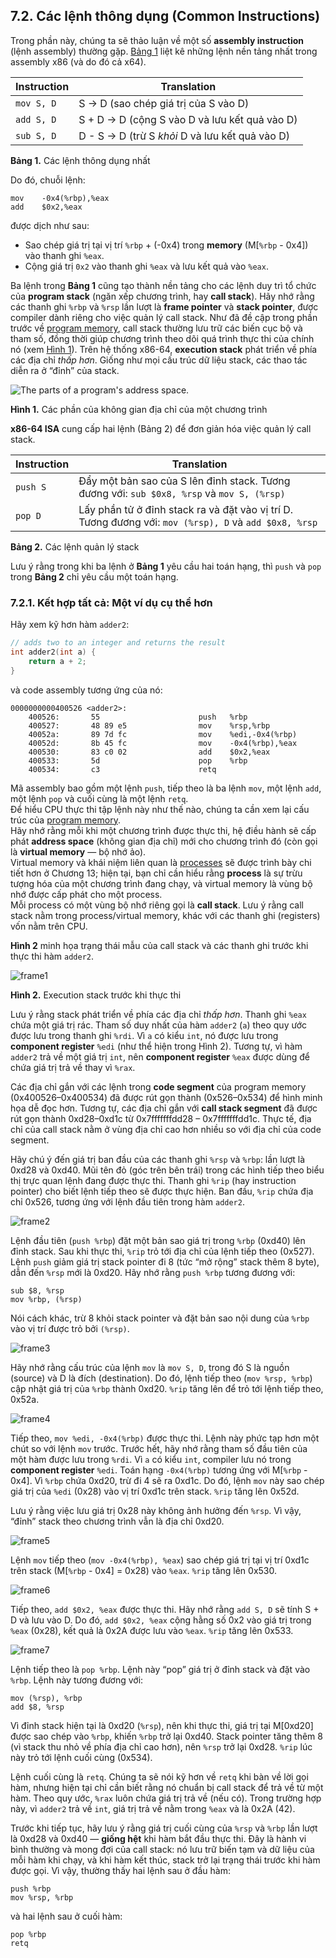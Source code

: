 ## 7.2. Các lệnh thông dụng (Common Instructions)

Trong phần này, chúng ta sẽ thảo luận về một số **assembly instruction** (lệnh assembly) thường gặp. [Bảng 1](#Basic) liệt kê những lệnh nền tảng nhất trong assembly x86 (và do đó cả x64).

| Instruction  | Translation |
|--------------|-------------|
| `mov S, D`   | S → D (sao chép giá trị của S vào D) |
| `add S, D`   | S + D → D (cộng S vào D và lưu kết quả vào D) |
| `sub S, D`   | D - S → D (trừ S *khỏi* D và lưu kết quả vào D) |

**Bảng 1.** Các lệnh thông dụng nhất

Do đó, chuỗi lệnh:

```
mov    -0x4(%rbp),%eax
add    $0x2,%eax
```

được dịch như sau:

- Sao chép giá trị tại vị trí `%rbp` + (-0x4) trong **memory** (M[`%rbp` - 0x4]) vào thanh ghi `%eax`.
- Cộng giá trị `0x2` vào thanh ghi `%eax` và lưu kết quả vào `%eax`.

Ba lệnh trong **Bảng 1** cũng tạo thành nền tảng cho các lệnh duy trì tổ chức của **program stack** (ngăn xếp chương trình, hay **call stack**). Hãy nhớ rằng các thanh ghi `%rbp` và `%rsp` lần lượt là **frame pointer** và **stack pointer**, được compiler dành riêng cho việc quản lý call stack. Như đã đề cập trong phần trước về [program memory](../C2-C_depth/scope_memory.html#_parts_of_program_memory_and_scope), call stack thường lưu trữ các biến cục bộ và tham số, đồng thời giúp chương trình theo dõi quá trình thực thi của chính nó (xem [Hình 1](#ProgramMemory)). Trên hệ thống x86-64, **execution stack** phát triển về phía các địa chỉ *thấp hơn*. Giống như mọi cấu trúc dữ liệu stack, các thao tác diễn ra ở “đỉnh” của stack.

![The parts of a program's address space.](_images/memparts.png)

**Hình 1.** Các phần của không gian địa chỉ của một chương trình

**x86-64 ISA** cung cấp hai lệnh (Bảng 2) để đơn giản hóa việc quản lý call stack.

| Instruction | Translation |
|-------------|-------------|
| `push S`    | Đẩy một bản sao của S lên đỉnh stack. Tương đương với:  `sub $0x8, %rsp` và `mov S, (%rsp)` |
| `pop D`     | Lấy phần tử ở đỉnh stack ra và đặt vào vị trí D. Tương đương với: `mov (%rsp), D` và `add $0x8, %rsp` |

**Bảng 2.** Các lệnh quản lý stack

Lưu ý rằng trong khi ba lệnh ở **Bảng 1** yêu cầu hai toán hạng, thì `push` và `pop` trong **Bảng 2** chỉ yêu cầu một toán hạng.

### 7.2.1. Kết hợp tất cả: Một ví dụ cụ thể hơn

Hãy xem kỹ hơn hàm `adder2`:

```c
// adds two to an integer and returns the result
int adder2(int a) {
    return a + 2;
}
```

và code assembly tương ứng của nó:

```
0000000000400526 <adder2>:
    400526:       55                      push   %rbp
    400527:       48 89 e5                mov    %rsp,%rbp
    40052a:       89 7d fc                mov    %edi,-0x4(%rbp)
    40052d:       8b 45 fc                mov    -0x4(%rbp),%eax
    400530:       83 c0 02                add    $0x2,%eax
    400533:       5d                      pop    %rbp
    400534:       c3                      retq
```


Mã assembly bao gồm một lệnh `push`, tiếp theo là ba lệnh `mov`, một lệnh `add`, một lệnh `pop` và cuối cùng là một lệnh `retq`.  
Để hiểu CPU thực thi tập lệnh này như thế nào, chúng ta cần xem lại cấu trúc của [program memory](../C2-C_depth/scope_memory.html#_parts_of_program_memory_and_scope).  
Hãy nhớ rằng mỗi khi một chương trình được thực thi, hệ điều hành sẽ cấp phát **address space** (không gian địa chỉ) mới cho chương trình đó (còn gọi là **virtual memory** — bộ nhớ ảo).  
Virtual memory và khái niệm liên quan là [processes](../C13-OS/processes.html#_processes) sẽ được trình bày chi tiết hơn ở Chương 13; hiện tại, bạn chỉ cần hiểu rằng **process** là sự trừu tượng hóa của một chương trình đang chạy, và virtual memory là vùng bộ nhớ được cấp phát cho một process.  
Mỗi process có một vùng bộ nhớ riêng gọi là **call stack**. Lưu ý rằng call stack nằm trong process/virtual memory, khác với các thanh ghi (registers) vốn nằm trên CPU.

**Hình 2** minh họa trạng thái mẫu của call stack và các thanh ghi trước khi thực thi hàm `adder2`.

![frame1](_images/ex1_1.png)

**Hình 2.** Execution stack trước khi thực thi

Lưu ý rằng stack phát triển về phía các địa chỉ *thấp hơn*. Thanh ghi `%eax` chứa một giá trị rác. Tham số duy nhất của hàm `adder2` (`a`) theo quy ước được lưu trong thanh ghi `%rdi`. Vì `a` có kiểu `int`, nó được lưu trong **component register** `%edi` (như thể hiện trong Hình 2). Tương tự, vì hàm `adder2` trả về một giá trị `int`, nên **component register** `%eax` được dùng để chứa giá trị trả về thay vì `%rax`.

Các địa chỉ gắn với các lệnh trong **code segment** của program memory (0x400526–0x400534) đã được rút gọn thành (0x526–0x534) để hình minh họa dễ đọc hơn. Tương tự, các địa chỉ gắn với **call stack segment** đã được rút gọn thành 0xd28–0xd1c từ 0x7fffffffdd28 – 0x7fffffffdd1c. Thực tế, địa chỉ của call stack nằm ở vùng địa chỉ cao hơn nhiều so với địa chỉ của code segment.

Hãy chú ý đến giá trị ban đầu của các thanh ghi `%rsp` và `%rbp`: lần lượt là 0xd28 và 0xd40. Mũi tên đỏ (góc trên bên trái) trong các hình tiếp theo biểu thị trực quan lệnh đang được thực thi. Thanh ghi `%rip` (hay instruction pointer) cho biết lệnh tiếp theo sẽ được thực hiện. Ban đầu, `%rip` chứa địa chỉ 0x526, tương ứng với lệnh đầu tiên trong hàm `adder2`.

![frame2](_images/ex1_2.png)

Lệnh đầu tiên (`push %rbp`) đặt một bản sao giá trị trong `%rbp` (0xd40) lên đỉnh stack. Sau khi thực thi, `%rip` trỏ tới địa chỉ của lệnh tiếp theo (0x527). Lệnh `push` giảm giá trị stack pointer đi 8 (tức “mở rộng” stack thêm 8 byte), dẫn đến `%rsp` mới là 0xd20. Hãy nhớ rằng `push %rbp` tương đương với:

```
sub $8, %rsp
mov %rbp, (%rsp)
```

Nói cách khác, trừ 8 khỏi stack pointer và đặt bản sao nội dung của `%rbp` vào vị trí được trỏ bởi `(%rsp)`.

![frame3](_images/ex1_3.png)

Hãy nhớ rằng cấu trúc của lệnh `mov` là `mov S, D`, trong đó S là nguồn (source) và D là đích (destination). Do đó, lệnh tiếp theo (`mov %rsp, %rbp`) cập nhật giá trị của `%rbp` thành 0xd20. `%rip` tăng lên để trỏ tới lệnh tiếp theo, 0x52a.

![frame4](_images/ex1_4.png)

Tiếp theo, `mov %edi, -0x4(%rbp)` được thực thi. Lệnh này phức tạp hơn một chút so với lệnh `mov` trước. Trước hết, hãy nhớ rằng tham số đầu tiên của một hàm được lưu trong `%rdi`. Vì `a` có kiểu `int`, compiler lưu nó trong **component register** `%edi`. Toán hạng `-0x4(%rbp)` tương ứng với M[`%rbp` - 0x4]. Vì `%rbp` chứa 0xd20, trừ đi 4 sẽ ra 0xd1c. Do đó, lệnh `mov` này sao chép giá trị của `%edi` (0x28) vào vị trí 0xd1c trên stack. `%rip` tăng lên 0x52d.

Lưu ý rằng việc lưu giá trị 0x28 này không ảnh hưởng đến `%rsp`. Vì vậy, “đỉnh” stack theo chương trình vẫn là địa chỉ 0xd20.

![frame5](_images/ex1_5.png)

Lệnh `mov` tiếp theo (`mov -0x4(%rbp), %eax`) sao chép giá trị tại vị trí 0xd1c trên stack (M[`%rbp` - 0x4] = 0x28) vào `%eax`. `%rip` tăng lên 0x530.

![frame6](_images/ex1_6.png)

Tiếp theo, `add $0x2, %eax` được thực thi. Hãy nhớ rằng `add S, D` sẽ tính S + D và lưu vào D. Do đó, `add $0x2, %eax` cộng hằng số 0x2 vào giá trị trong `%eax` (0x28), kết quả là 0x2A được lưu vào `%eax`. `%rip` tăng lên 0x533.

![frame7](_images/ex1_7.png)

Lệnh tiếp theo là `pop %rbp`. Lệnh này “pop” giá trị ở đỉnh stack và đặt vào `%rbp`. Lệnh này tương đương với:

```
mov (%rsp), %rbp
add $8, %rsp
```

Vì đỉnh stack hiện tại là 0xd20 (`%rsp`), nên khi thực thi, giá trị tại M[0xd20] được sao chép vào `%rbp`, khiến `%rbp` trở lại 0xd40. Stack pointer tăng thêm 8 (vì stack thu nhỏ về phía địa chỉ cao hơn), nên `%rsp` trở lại 0xd28. `%rip` lúc này trỏ tới lệnh cuối cùng (0x534).

Lệnh cuối cùng là `retq`. Chúng ta sẽ nói kỹ hơn về `retq` khi bàn về lời gọi hàm, nhưng hiện tại chỉ cần biết rằng nó chuẩn bị call stack để trả về từ một hàm. Theo quy ước, `%rax` luôn chứa giá trị trả về (nếu có). Trong trường hợp này, vì `adder2` trả về `int`, giá trị trả về nằm trong `%eax` và là 0x2A (42).

Trước khi tiếp tục, hãy lưu ý rằng giá trị cuối cùng của `%rsp` và `%rbp` lần lượt là 0xd28 và 0xd40 — **giống hệt** khi hàm bắt đầu thực thi. Đây là hành vi bình thường và mong đợi của call stack: nó lưu trữ biến tạm và dữ liệu của mỗi hàm khi chạy, và khi hàm kết thúc, stack trở lại trạng thái trước khi hàm được gọi. Vì vậy, thường thấy hai lệnh sau ở đầu hàm:

```
push %rbp
mov %rsp, %rbp
```

và hai lệnh sau ở cuối hàm:

```
pop %rbp
retq
```




